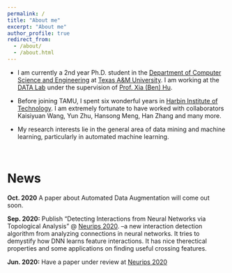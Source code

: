 ```yaml
---
permalink: /
title: "About me"
excerpt: "About me"
author_profile: true
redirect_from: 
  - /about/
  - /about.html
---
```


* I am currently a 2nd year Ph.D. student in the [Department of Computer Science and Engineering](https://engineering.tamu.edu/cse/index.html) at [Texas A&M University](https://www.tamu.edu). I am working at the [DATA Lab](http://people.tamu.edu/~guangzhou92/Data_Lab/) under the supervision of [Prof. Xia (Ben) Hu](http://faculty.cs.tamu.edu/xiahu/index.html). 
* Before joining TAMU, I spent six wonderful years in [Harbin Institute of Technology](http://en.hit.edu.cn/). I am extremely fortunate to have worked with collaborators Kaisiyuan Wang, Yun Zhu, Hansong Meng, Han Zhang and many more.

* My research interests lie in the general area of data mining and machine learning, particularly in automated machine learning.

<br />

News
=====
**Oct. 2020** A paper about Automated Data Augmentation will come out soon.

**Sep. 2020:** Publish “Detecting Interactions from Neural Networks via Topological Analysis”  @ [Neurips 2020](https://nips.cc/Conferences/2020). –a new interaction detection algorithm from analyzing connections in neural networks. It tries to demystify how DNN learns feature interactions. It has nice therectical properties and some applications on finding useful crossing features.

**Jun. 2020:** Have a paper under review at [Neurips 2020](https://nips.cc/Conferences/2020)
